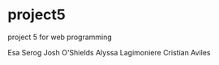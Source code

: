 # project5
project 5 for web programming

Esa Serog
Josh O'Shields
Alyssa Lagimoniere
Cristian Aviles